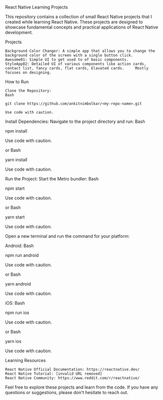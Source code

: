 React Native Learning Projects

This repository contains a collection of small React Native projects that I created while learning React Native. These projects are designed to showcase fundamental concepts and practical applications of React Native development.

Projects

    Background Color Changer: A simple app that allows you to change the background color of the screen with a single button click.
    Awesome01: Simple UI to get used to of basic components.
    StyleApp02: Detailed UI of various components like action cards, contact list, fancy cards, flat cards, Elavated cards.     Mostly focuses on designing.


How to Run

    Clone the Repository:
    Bash

    git clone https://github.com/ankitnimbolkar/<my-repo-name>.git

    Use code with caution.

Install Dependencies:
Navigate to the project directory and run:
Bash

npm install

Use code with caution.

or
Bash

yarn install

Use code with caution.

Run the Project:
Start the Metro bundler:
Bash

npm start

Use code with caution.

or
Bash

yarn start

Use code with caution.

Open a new terminal and run the command for your platform:

Android:
Bash

npm run android

Use code with caution.

or
Bash

yarn android

Use code with caution.

iOS:
Bash

npm run ios

Use code with caution.

or
Bash

yarn ios

Use code with caution.

Learning Resources

    React Native Official Documentation: https://reactnative.dev/
    React Native Tutorial: [invalid URL removed]
    React Native Community: https://www.reddit.com/r/reactnative/

Feel free to explore these projects and learn from the code. If you have any questions or suggestions, please don't hesitate to reach out.